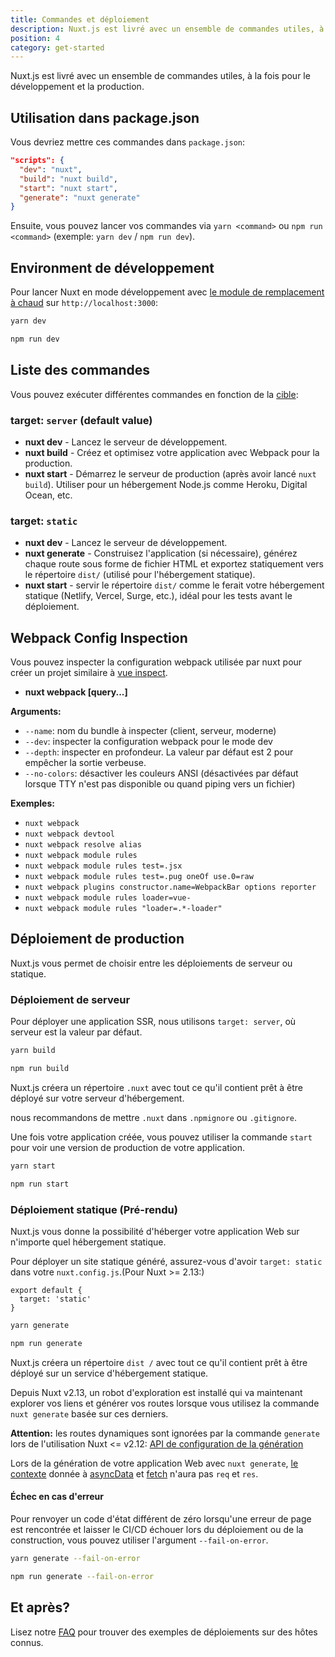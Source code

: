 ```yaml
---
title: Commandes et déploiement
description: Nuxt.js est livré avec un ensemble de commandes utiles, à la fois pour le développement et la production.
position: 4
category: get-started
---
```


Nuxt.js est livré avec un ensemble de commandes utiles, à la fois pour le développement et la production.

## Utilisation dans package.json

Vous devriez mettre ces commandes dans `package.json`:

```json
"scripts": {
  "dev": "nuxt",
  "build": "nuxt build",
  "start": "nuxt start",
  "generate": "nuxt generate"
}
```

Ensuite, vous pouvez lancer vos commandes via `yarn <command>` ou `npm run <command>` (exemple: `yarn dev` / `npm run dev`).

## Environment de développement

Pour lancer Nuxt en mode développement avec [le module de remplacement à chaud](https://webpack.js.org/concepts/hot-module-replacement/) sur `http://localhost:3000`:

<code-group>

  <code-block label="Yarn" active>

```bash
yarn dev
```

  </code-block>

  <code-block label="npm">

```bash
npm run dev
```

  </code-block>
</code-group>

## Liste des commandes

Vous pouvez exécuter différentes commandes en fonction de la [cible](/docs/2.x/features/deployment-targets):

### target: `server` (default value)

- **nuxt dev** - Lancez le serveur de développement.
- **nuxt build** - Créez et optimisez votre application avec Webpack pour la production.
- **nuxt start** - Démarrez le serveur de production (après avoir lancé `nuxt build`). Utiliser pour un hébergement Node.js comme Heroku, Digital Ocean, etc.

### target: `static`

- **nuxt dev** - Lancez le serveur de développement.
- **nuxt generate** - Construisez l'application (si nécessaire), générez chaque route sous forme de fichier HTML et exportez statiquement vers le répertoire `dist/` (utilisé pour l'hébergement statique).
- **nuxt start** - servir le répertoire `dist/` comme le ferait votre hébergement statique (Netlify, Vercel, Surge, etc.), idéal pour les tests avant le déploiement.

## Webpack Config Inspection

Vous pouvez inspecter la configuration webpack utilisée par nuxt pour créer un projet similaire à [vue inspect](https://cli.vuejs.org/guide/webpack.html#inspecting-the-project-s-webpack-config).

- **nuxt webpack [query...]**

**Arguments:**

- `--name`: nom du bundle à inspecter (client, serveur, moderne)
- `--dev`: inspecter la configuration webpack pour le mode dev
- `--depth`: inspecter en profondeur. La valeur par défaut est 2 pour empêcher la sortie verbeuse.
- `--no-colors`: désactiver les couleurs ANSI (désactivées par défaut lorsque TTY n'est pas disponible ou quand piping vers un fichier)

**Exemples:**

- `nuxt webpack`
- `nuxt webpack devtool`
- `nuxt webpack resolve alias`
- `nuxt webpack module rules`
- `nuxt webpack module rules test=.jsx`
- `nuxt webpack module rules test=.pug oneOf use.0=raw`
- `nuxt webpack plugins constructor.name=WebpackBar options reporter`
- `nuxt webpack module rules loader=vue-`
- `nuxt webpack module rules "loader=.*-loader"`

## Déploiement de production

Nuxt.js vous permet de choisir entre les déploiements de serveur ou statique.

### Déploiement de serveur

Pour déployer une application SSR, nous utilisons `target: server`, où serveur est la valeur par défaut.

<code-group>
  <code-block label="Yarn" active>

```bash
yarn build
```

  </code-block>
  <code-block label="npm">

```bash
npm run build
```

  </code-block>
</code-group>

Nuxt.js créera un répertoire `.nuxt` avec tout ce qu'il contient prêt à être déployé sur votre serveur d'hébergement.

<base-alert type="info">

nous recommandons de mettre `.nuxt` dans `.npmignore` ou `.gitignore`.

</base-alert>

Une fois votre application créée, vous pouvez utiliser la commande `start` pour voir une version de production de votre application.

<code-group>
  <code-block label="Yarn" active>

```bash
yarn start
```

  </code-block>
  <code-block label="npm">

```bash
npm run start
```

  </code-block>
</code-group>

### Déploiement statique (Pré-rendu)

Nuxt.js vous donne la possibilité d'héberger votre application Web sur n'importe quel hébergement statique.

Pour déployer un site statique généré, assurez-vous d'avoir `target: static` dans votre `nuxt.config.js`.(Pour Nuxt >= 2.13:)

```js{}[nuxt.config.js]
export default {
  target: 'static'
}
```

<code-group>
  <code-block label="Yarn" active>

```bash
yarn generate
```

  </code-block>
  <code-block label="npm">

```bash
npm run generate
```

  </code-block>
</code-group>

Nuxt.js créera un répertoire `dist /` avec tout ce qu'il contient prêt à être déployé sur un service d'hébergement statique.

Depuis Nuxt v2.13, un robot d'exploration est installé qui va maintenant explorer vos liens et générer vos routes lorsque vous utilisez la commande `nuxt generate` basée sur ces derniers.

<base-alert>

**Attention:** les routes dynamiques sont ignorées par la commande `generate` lors de l'utilisation Nuxt <= v2.12: [API de configuration de la génération](/docs/2.x/configuration-glossary/configuration-generate)

</base-alert>

<base-alert type="info">

Lors de la génération de votre application Web avec `nuxt generate`, [le contexte](/docs/2.x/internals-glossary/context) donnée à [asyncData](/docs/2.x/features/data-fetching#async-data) et [fetch](/docs/2.x/features/data-fetching#the-fetch-hook) n'aura pas `req` et `res`.

</base-alert>

#### **Échec en cas d'erreur**

Pour renvoyer un code d'état différent de zéro lorsqu'une erreur de page est rencontrée et laisser le CI/CD échouer lors du déploiement ou de la construction, vous pouvez utiliser l'argument `--fail-on-error`.

<code-group>
  <code-block label="Yarn" active>

```bash
yarn generate --fail-on-error
```

  </code-block>
  <code-block label="npm">

```bash
npm run generate --fail-on-error
```

  </code-block>

</code-group>

## Et après?

<base-alert type="next">

Lisez notre [FAQ](/faq) pour trouver des exemples de déploiements sur des hôtes connus.

</base-alert>

</div>
